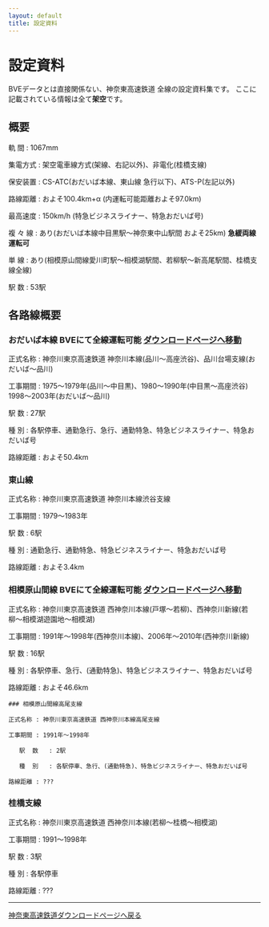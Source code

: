 ```yaml
---
layout: default
title: 設定資料
---
```


# 設定資料

BVEデータとは直接関係ない、神奈東高速鉄道 全線の設定資料集です。 ここに記載されている情報は全て**架空**です。


## 概要

   軌  間    : 1067mm

集電方式 : 架空電車線方式(架線、右記以外)、非電化(桂橋支線)

保安装置 : CS-ATC(おだいば本線、東山線 急行以下)、ATS-P(左記以外)

路線距離 : およそ100.4km+α (内運転可能距離およそ97.0km)

最高速度 : 150km/h (特急ビジネスライナー、特急おだいば号)

 複 々 線  : あり(おだいば本線中目黒駅〜神奈東中山駅間 およそ25km)  **急緩両線運転可**

   単  線    : あり(相模原山間線愛川町駅〜相模湖駅間、若柳駅〜新高尾駅間、桂橋支線全線)

   駅  数    : 53駅


## 各路線概要

### おだいば本線      **BVEにて全線運転可能** [**ダウンロードページへ移動**](kanato)

正式名称 : 神奈川東京高速鉄道 神奈川本線(品川〜高座渋谷)、品川台場支線(おだいば〜品川)

工事期間 : 1975〜1979年(品川〜中目黒)、1980〜1990年(中目黒〜高座渋谷) 1998〜2003年(おだいば〜品川)

   駅  数   : 27駅

   種  別   : 各駅停車、通勤急行、急行、通勤特急、特急ビジネスライナー、特急おだいば号

路線距離 : およそ50.4km

 

###  東山線

正式名称 : 神奈川東京高速鉄道 神奈川本線渋谷支線

工事期間 : 1979〜1983年

   駅  数   : 6駅

   種  別   : 通勤急行、通勤特急、特急ビジネスライナー、特急おだいば号

路線距離 : およそ3.4km

 

### 相模原山間線     BVEにて全線運転可能 [**ダウンロードページへ移動**](kanato)

正式名称 : 神奈川東京高速鉄道 西神奈川本線(戸塚〜若柳)、西神奈川新線(若柳〜相模湖遊園地〜相模湖)

工事期間 : 1991年〜1998年(西神奈川本線)、2006年〜2010年(西神奈川新線)

   駅  数   : 16駅

   種  別   : 各駅停車、急行、(通勤特急)、特急ビジネスライナー、特急おだいば号

路線距離 : およそ46.6km

    ### 相模原山間線高尾支線

    正式名称 : 神奈川東京高速鉄道 西神奈川本線高尾支線

    工事期間 : 1991年〜1998年

       駅  数   : 2駅

       種  別   : 各駅停車、急行、(通勤特急)、特急ビジネスライナー、特急おだいば号

    路線距離 : ???

 

### 桂橋支線

正式名称 : 神奈川東京高速鉄道 西神奈川本線(若柳〜桂橋〜相模湖)

工事期間 : 1991〜1998年

   駅  数   : 3駅

   種  別   : 各駅停車

路線距離 : ???

---

[神奈東高速鉄道ダウンロードページへ戻る](kanato)